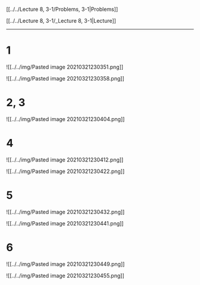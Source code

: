 [[../../Lecture 8, 3-1/Problems, 3-1|Problems]]

[[../../Lecture 8, 3-1/_Lecture 8, 3-1|Lecture]]

---

# 1

![[../../img/Pasted image 20210321230351.png]]

![[../../img/Pasted image 20210321230358.png]]

# 2, 3

![[../../img/Pasted image 20210321230404.png]]

# 4

![[../../img/Pasted image 20210321230412.png]]

![[../../img/Pasted image 20210321230422.png]]

# 5

![[../../img/Pasted image 20210321230432.png]]

![[../../img/Pasted image 20210321230441.png]]

# 6

![[../../img/Pasted image 20210321230449.png]]

![[../../img/Pasted image 20210321230455.png]]
